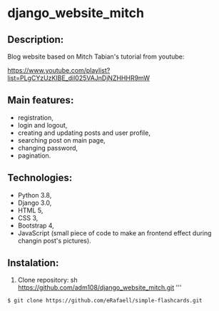 # django_website_mitch

## Description:

Blog website based on Mitch Tabian's tutorial from youtube:

https://www.youtube.com/playlist?list=PLgCYzUzKIBE_dil025VAJnDjNZHHHR9mW

## Main features:
- registration,
- login and logout,
- creating and updating posts and user profile,
- searching post on main page,
- changing password,
- pagination.

## Technologies:
- Python 3.8,
- Django 3.0,
- HTML 5,
- CSS 3,
- Bootstrap 4,
- JavaScript (small piece of code to make an frontend effect during changin post's pictures).

## Instalation:
1. Clone repository:
sh
https://github.com/adm108/django_website_mitch.git
'''
```sh
$ git clone https://github.com/eRafaell/simple-flashcards.git
```
